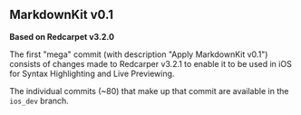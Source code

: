 ## MarkdownKit v0.1
**Based on Redcarpet v3.2.0**

The first "mega" commit (with description "Apply MarkdownKit v0.1")
consists of changes made to Redcarper v3.2.1 to enable it to be used
in iOS for Syntax Highlighting and Live Previewing.

The individual commits (~80) that make up that commit are available 
in the `ios_dev` branch.

